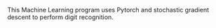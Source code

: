 This Machine Learning program uses Pytorch and stochastic gradient descent to perform digit recognition.
